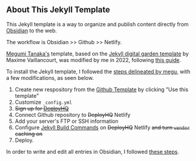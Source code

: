 ## About This Jekyll Template

This Jekyll template is a way to organize and publish content directly from [Obsidian](https://obsidian.md/) to the web.

The workflow is Obsidian >> Github >> Netlify.

[Megumi Tanaka's](https://megumi.co) template, based on the [Jekyll digital garden template](https://github.com/maximevaillancourt/digital-garden-jekyll-template) by Maxime Vaillancourt, was modified by me in 2022, following <a href="https://garden.megu.space/your-first-note.html#installation" class="internal-link">this guide</a>.

To install the Jekyll template, I followed the [steps delineated by megu](https://garden.megu.space/your-first-note.html#installation), with a few modifications, as seen below.

1. Create new respository from the [Github Template](https://github.com/meewgumi/digital-garden-apache-template) by clicking "Use this template"
2. Customize `_config.yml`
3. ~~Sign up for [DeployHQ](https://www.deployhq.com/r/nx7qct)~~
4. Connect Github repository to ~~DeployHQ~~ Netlify
5. Add your server's FTP or SSH information
6. Configure [Jekyll Build Commands](https://www.deployhq.com/guides/jekyll) on ~~DeployHQ~~ Netlify ~~and turn `vendor` caching on~~
7. Deploy.

In order to write and edit all entries in Obsidian, I followed [these steps](https://garden.megu.space/obsidian-setup.html).

